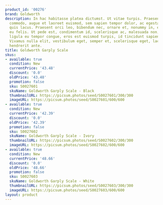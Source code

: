 ```yaml
---
product_id: '00276'
brand: Goldworth
description: In hac habitasse platea dictumst. Ut vitae turpis. Praesent ut quam.Vivamus
  commodo, augue et laoreet euismod, sem sapien tempor dolor, ac egestas sem ligula
  quis lacus. Praesent orci leo, bibendum nec, ornare et, nonummy in, elit. Curabitur
  eu felis. Ut pede est, condimentum id, scelerisque ac, malesuada non, quam. Ut ullamcorper,
  ligula eu tempor congue, eros est euismod turpis, id tincidunt sapien risus a quam.
  Vivamus nulla elit, vestibulum eget, semper et, scelerisque eget, lacus. Fusce porttitor
  hendrerit ante.
title: Goldworth Garply Scale
skus:
- available: true
  condition: New
  currentPrice: '43.48'
  discount: '0.0'
  oldPrice: '43.48'
  promotion: false
  sku: S0027601
  skuName: Goldworth Garply Scale - Black
  thumbnailURL: https://picsum.photos/seed/S0027601/300/300
  imageURL: https://picsum.photos/seed/S0027601/600/600
- available: true
  condition: New
  currentPrice: '42.39'
  discount: '0.0'
  oldPrice: '42.39'
  promotion: false
  sku: S0027602
  skuName: Goldworth Garply Scale - Ivory
  thumbnailURL: https://picsum.photos/seed/S0027602/300/300
  imageURL: https://picsum.photos/seed/S0027602/600/600
- available: true
  condition: New
  currentPrice: '48.66'
  discount: '0.0'
  oldPrice: '48.66'
  promotion: false
  sku: S0027603
  skuName: Goldworth Garply Scale - White
  thumbnailURL: https://picsum.photos/seed/S0027603/300/300
  imageURL: https://picsum.photos/seed/S0027603/600/600
layout: product
---
```

